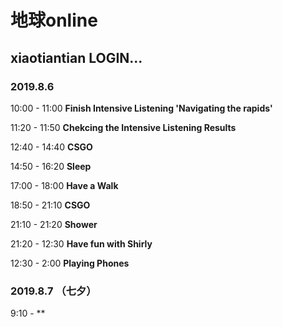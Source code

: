 # 地球online #

## xiaotiantian LOGIN... ##

### 2019.8.6 ###
10:00 - 11:00  **Finish Intensive Listening 'Navigating the rapids'**

11:20 - 11:50  **Chekcing the Intensive Listening Results**

12:40 - 14:40  **CSGO**

14:50 - 16:20  **Sleep**

17:00 - 18:00  **Have a Walk**

18:50 - 21:10  **CSGO**

21:10 - 21:20  **Shower**

21:20 - 12:30  **Have fun with Shirly**

12:30 - 2:00   **Playing Phones**

### 2019.8.7 （七夕） ###

9:10 - **
